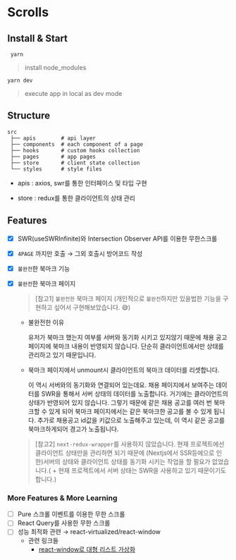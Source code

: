 # Scrolls

## Install & Start

```
 yarn
```

> install node_modules

```
yarn dev
```

> execute app in local as dev mode

## Structure

```
src
 ├── apis        # api layer
 ├── components  # each component of a page
 ├── hooks       # custom hooks collection
 ├── pages       # app pages
 ├── store       # client state collection
 └── styles      # style files

```

- apis : axios, swr를 통한 인터페이스 및 타입 구현

- store : redux를 통한 클라이언트의 상태 관리

## Features

- [x] SWR(useSWRInfinite)와 Intersection Observer API를 이용한 무한스크롤
- [x] `4PAGE` 까지만 호출 → 그외 호출시 방어코드 작성
- [x] `불완전`한 북마크 기능
- [x] `불완전`한 북마크 페이지

  > [참고1] `불완전한` 북마크 페이지 (개인적으로 `불완전`하지만 있을법한 기능을 구현하고 싶어서 구현해보았습니다. 😅)

  - 불완전한 이유

    유저가 북마크 했는지 여부를 서버와 동기화 시키고 있지않기 때문에 채용 공고 페이지에 북마크 내용이 반영되지 않습니다. 단순히 클라이언트에서만 상태를 관리하고 있기 때문입니다.

  - 북마크 페이지에서 unmount시 클라이언트의 북마크 데이터를 리셋합니다.

    이 역시 서버와의 동기화와 연결되어 있는데요. 채용 페이지에서 보여주는 데이터를 SWR을 통해서 서버 상태의 데이터를 노출합니다. 거기에는 클라이언트의 상태가 반영되어 있지 않습니다. 그렇기 때문에 같은 채용 공고를 여러 번 북마크할 수 있게 되어 북마크 페이지에서는 같은 북마크한 공고를 볼 수 있게 됩니다. 추가로 채용공고 id값을 키값으로 노출해주고 있는데, 이 역시 같은 공고를 북마크하게되어 경고가 노출됩니다.

  > [참고2] `next-redux-wrapper`를 사용하지 않았습니다. 현재 프로젝트에선 클라이언트 상태만을 관리하면 되기 때문에 (Nextjs에서 SSR등에으로 인한)서버의 상태와 클라이언트 상태를 동기화 시키는 작업을 할 필요가 없었습니다.( + 현재 프로젝트에서 서버 상태는 SWR을 사용하고 있기 때문이기도 합니다.)

### More Features & More Learning

- [ ] Pure 스크롤 이벤트를 이용한 무한 스크롤
- [ ] React Query를 사용한 무한 스크롤
- [ ] 성능 최적화 관련 → react-virtualized/react-window
  - 관련 링크들
    - [react-window로 대형 리스트 가상화](https://web.dev/i18n/ko/virtualize-long-lists-react-window/)

